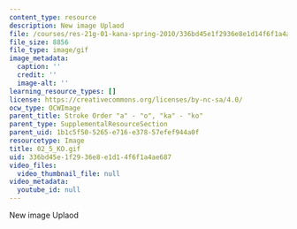 ```yaml
---
content_type: resource
description: New image Uplaod
file: /courses/res-21g-01-kana-spring-2010/336bd45e1f2936e8e1d14f6f1a4ae687_02_5_KO.gif
file_size: 8856
file_type: image/gif
image_metadata:
  caption: ''
  credit: ''
  image-alt: ''
learning_resource_types: []
license: https://creativecommons.org/licenses/by-nc-sa/4.0/
ocw_type: OCWImage
parent_title: Stroke Order "a" - "o", "ka" - "ko"
parent_type: SupplementalResourceSection
parent_uid: 1b1c5f50-5265-e716-e378-57efef944a0f
resourcetype: Image
title: 02_5_KO.gif
uid: 336bd45e-1f29-36e8-e1d1-4f6f1a4ae687
video_files:
  video_thumbnail_file: null
video_metadata:
  youtube_id: null
---
```

New image Uplaod